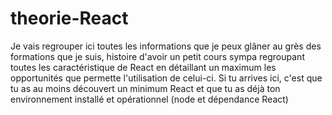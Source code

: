 # theorie-React

Je vais regrouper ici toutes les informations que je peux glâner au grès des formations que je suis, histoire d'avoir un petit cours sympa regroupant toutes les caractéristique de React en détaillant un maximum les opportunités que permette l'utilisation de celui-ci.
Si tu arrives ici, c'est que tu as au moins découvert un minimum React et que tu as déjà ton environnement installé et opérationnel (node et dépendance React)

